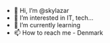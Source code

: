 - 👋 Hi, I’m @skylazar
- 👀 I’m interested in IT, tech...
- 🌱 I’m currently learning 
- 📫 How to reach me - Denmark

<!---
skylazar/skylazar is a ✨ special ✨ repository because its `README.md` (this file) appears on your GitHub profile.
You can click the Preview link to take a look at your changes.
--->
